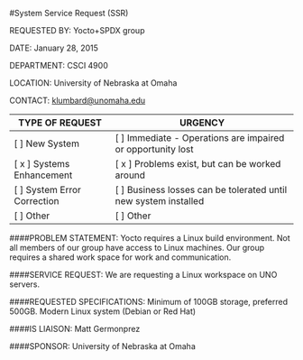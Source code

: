 #System Service Request (SSR)


REQUESTED BY:	Yocto+SPDX group
			
DATE: January 28, 2015

DEPARTMENT: CSCI 4900

LOCATION: University of Nebraska at Omaha

CONTACT: klumbard@unomaha.edu


| TYPE OF REQUEST			| URGENCY                                                                   |
|---------------------------------------|---------------------------------------------------------------------------|
|[     ]	New System		|[      ]	Immediate - Operations are impaired or opportunity lost     |
|[  x  ]	Systems Enhancement	|[   x  ]	Problems exist, but can be worked around                    |
|[     ]	System Error Correction	|[      ]	Business losses can be tolerated until new system installed |
|[     ]	Other			|[      ]	Other                                                       |




####PROBLEM STATEMENT:
Yocto requires a Linux build environment.  Not all members of our group have access to Linux machines.  Our group requires a shared work space for work and communication.
	 

####SERVICE REQUEST:
We are requesting a Linux workspace on UNO servers.

####REQUESTED SPECIFICATIONS:
      Minimum of 100GB storage, preferred 500GB.
      Modern Linux system (Debian or Red Hat)
	

####IS LIAISON: Matt Germonprez

####SPONSOR: University of Nebraska at Omaha



